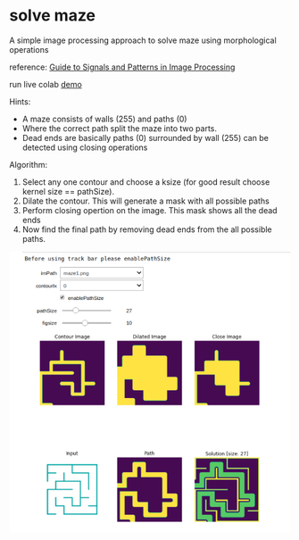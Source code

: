 # solve maze
A simple image processing approach to solve maze using morphological operations

reference: [Guide to Signals and Patterns in Image Processing](https://link.springer.com/book/10.1007/978-3-319-14172-5)

run live colab [demo](https://colab.research.google.com/github/vishnu89chand/python_solve_maze/blob/master/python_solve_maze.ipynb)


Hints:
*   A maze consists of walls (255) and paths (0)
*   Where the correct path split the maze into two parts.
* Dead ends are basically paths (0) surrounded by wall (255) can be detected using closing operations

Algorithm:
1. Select any one contour and choose a ksize (for good result choose kernel size == pathSize).
2. Dilate the contour. This will generate a mask with all possible paths
3. Perform closing opertion on the image. This mask shows all the dead ends
4. Now find the final path by removing dead ends from the all possible paths.

![alt text](output.png)
